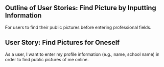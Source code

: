 Outline of User Stories: Find Picture by Inputting Information
----
For users to find their public pictures before entering professional fields.

User Story: Find Pictures for Oneself
----
As a user, I want to enter my profile information (e.g., name, school name) in order to find public pictures of me online.
